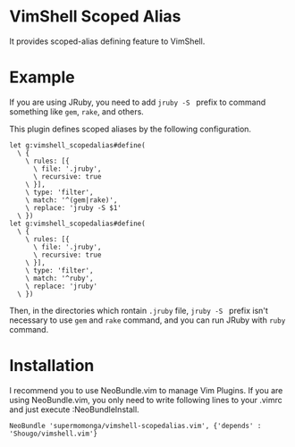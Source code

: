 # VimShell Scoped Alias

It provides scoped-alias defining feature to VimShell.

# Example

If you are using JRuby, you need to add `jruby -S ` prefix to command something like `gem`, `rake`, and others.

This plugin defines scoped aliases by the following configuration.

    let g:vimshell_scopedalias#define(
      \ {
        \ rules: [{
          \ file: '.jruby',
          \ recursive: true
        \ }],
        \ type: 'filter',
        \ match: '^(gem|rake)',
        \ replace: 'jruby -S $1'
      \ })
    let g:vimshell_scopedalias#define(
      \ {
        \ rules: [{
          \ file: '.jruby',
          \ recursive: true
        \ }],
        \ type: 'filter',
        \ match: '^ruby',
        \ replace: 'jruby'
      \ })


Then, in the directories which rontain `.jruby` file, `jruby -S ` prefix isn't necessary to use `gem` and `rake` command, and you can run JRuby with `ruby` command.



# Installation

I recommend you to use NeoBundle.vim to manage Vim Plugins.
If you are using NeoBundle.vim, you only need to write following lines to your .vimrc and just execute :NeoBundleInstall.

    NeoBundle 'supermomonga/vimshell-scopedalias.vim', {'depends' : 'Shougo/vimshell.vim'}



